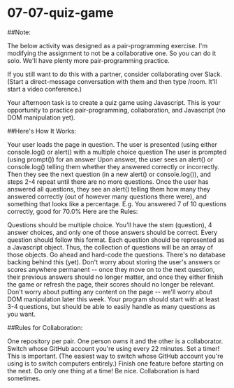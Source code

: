 # 07-07-quiz-game

##Note:

The below activity was designed as a pair-programming exercise. I'm modifying the assignment to not be a collaborative one. So you can do it solo. We'll have plenty more pair-programming practice.

If you still want to do this with a partner, consider collaborating over Slack. (Start a direct-message conversation with them and then type /room. It'll start a video conference.)

Your afternoon task is to create a quiz game using Javascript. This is your opportunity to practice pair-programming, collaboration, and Javascript (no DOM manipulation yet).

##Here's How It Works:

Your user loads the page in question.
The user is presented (using either console.log() or alert() with a multiple choice question
The user is prompted (using prompt()) for an answer
Upon answer, the user sees an alert() or console.log() telling them whether they answered correctly or incorrectly. Then they see the next question (in a new alert() or console.log()), and steps 2-4 repeat until there are no more questions.
Once the user has answered all questions, they see an alert() telling them how many they answered correctly (out of however many questions there were), and something that looks like a percentage. E.g. You answered 7 of 10 questions correctly, good for 70.0%
Here are the Rules:

Questions should be multiple choice. You'll have the stem (question), 4 answer choices, and only one of those answers should be correct. Every question should follow this format.
Each question should be represented as a Javascript object. Thus, the collection of questions will be an array of those objects.
Go ahead and hard-code the questions. There's no database backing behind this (yet).
Don't worry about storing the user's answers or scores anywhere permanent -- once they move on to the next question, their previous answers should no longer matter, and once they either finish the game or refresh the page, their scores should no longer be relevant.
Don't worry about putting any content on the page -- we'll worry about DOM manipulation later this week.
Your program should start with at least 3-4 questions, but should be able to easily handle as many questions as you want.

##Rules for Collaboration:

One repository per pair. One person owns it and the other is a collaborator.
Switch whose GitHub account you're using every 22 minutes. Set a timer! This is important. (The easiest way to switch whose GitHub account you're using is to switch computers entirely.)
Finish one feature before starting on the next. Do only one thing at a time!
Be nice. Collaboration is hard sometimes.
